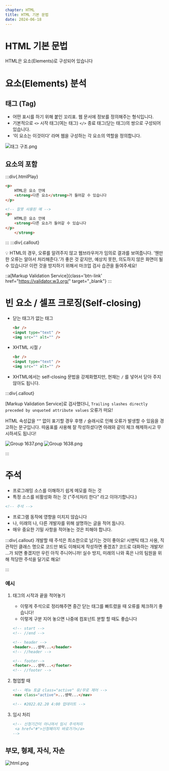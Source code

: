 ```yaml
---
chapter: HTML
title: HTML 기본 문법
date: 2024-06-18
---
```


# HTML 기본 문법

HTML은 요소(Elements)로 구성되어 있습니다

# 요소(Elements) 분석

## 태그 (Tag)

- 어떤 표시를 하기 위해 붙인 꼬리표. 웹 문서에 정보를 정의해주는 형식입니다.
- 기본적으로 `<>` 시작 태그(여는 태그) `</>` 종료 태그(닫는 태그)의 쌍으로 구성되어 있습니다.
- ‘이 요소는 이것이다’ 라며 웹을 구성하는 각 요소의 역할을 정의합니다.

![태그 구조.png](/images/html-css/chapter01/%25E1%2584%2590%25E1%2585%25A2%25E1%2584%2580%25E1%2585%25B3_%25E1%2584%2580%25E1%2585%25AE%25E1%2584%258C%25E1%2585%25A9.png)

## 요소의 포함

:::div{.htmlPlay}

```html
<p>
	HTML은 요소 안에
	<strong>다른 요소</strong>가 들어갈 수 있습니다
</p>

<!-- 잘못 사용된 예 -->
<p>
	HTML은 요소 안에
	<strong>다른 요소가 들어갈 수 있습니다
</p>
	</strong>
```

:::
:::div{.callout}

💡 HTML의 경우, 오류를 알려주지 않고 웹브라우저가 임의로 결과를 보여줍니다.
’웬만한 오류는 알아서 처리해준다.’가 좋은 것 같지만, 예상치 못한, 의도하지 않은 화면이 될 수 있습니다!
이런 것을 방지하기 위해서 마크업 검사 습관을 들여주세요!

::a[Markup Validation Service]{class='btn-link' href="https://validator.w3.org/" target="\_blank"}
:::

# 빈 요소 / 셀프 크로징(Self-closing)

- 닫는 태그가 없는 태그

  ```html
  <br />
  <input type="text" />
  <img src="" alt="" />
  ```

- XHTML 시절 `/`
  ```html
  <br />
  <input type="text" />
  <img src="" alt="" />
  ```
- XHTML에서는 self-closing 문법을 강제화했지만, 현재는 `/` 를 넣어서 닫아 주지 않아도 됩니다.

:::div{.callout}

[Markup Validation Service]로 검사했더니, `Trailing slashes directly preceded by unquoted attribute values` 오류가 떠요!

HTML 속성값을 `“”` 없이 표기할 경우 후행 `/` 슬래시로 인해 오류가 발생할 수 있음을 경고하는 문구입니다.
따옴표를 사용해 잘 작성하셨다면 아래와 같이 체크 해제하시고 무시하셔도 됩니다!

![Group 1637.png](/images/html-css/chapter01/Group_1637.png)
![Group 1638.png](/images/html-css/chapter01/Group_1638.png)

:::

# 주석

- 프로그래밍 소스를 이해하기 쉽게 메모를 하는 것
- 특정 소스를 비활성화 하는 것 ("주석처리 한다" 라고 이야기합니다.)

```html
<!-- 주석 -->
```

- 프로그램 동작에 영향을 미치지 않습니다
- 나, 미래의 나, 다른 개발자를 위해 설명하는 글을 적어 둡니다.
- 매우 중요한 기밀 사항을 적어놓는 것은 피해야 합니다.

:::div{.callout}
개발할 때 주석은 최소한으로 남기는 것이 좋아요!
시맨틱 태그 사용, 직관적인 클래스 명으로 코드만 봐도 이해되게 작성하면 좋겠죠?
코드로 대화하는 개발자!
…가 되면 좋겠지만 우린 아직 주니어니까!
실수 방지, 미래의 나와 혹은 나의 팀원을 위해 적당한 주석을 달기로 해요!

:::

### 예시

1. 태그의 시작과 끝을 적어놓기

   - 이렇게 주석으로 정리해주면 중간 닫는 태그를 빠트렸을 때 오류를 체크하기 좋습니다!
   - 이렇게 구분 지어 놓으면 나중에 컴포넌트 분할 할 때도 좋습니다

   ```html
   <!-- start -->
   <!-- //end -->

   <!-- header -->
   <header>...생략...</header>
   <!-- //header -->

   <!-- footer-->
   <footer>...생략...</footer>
   <!-- //footer -->
   ```

2. 협업할 때

   ```html
   <!-- 메뉴 토글 class="active" 유/무로 제어 -->
   <nav class="active">...생략...</nav>

   <!-- #2022.02.20 4:00 업데이트 -->
   ```

3. 임시 처리

   ```html
   <!-- 신청기간이 아니여서 임시 주석처리
   	<a href="#">신청페이지 바로가기</a>
   -->
   ```

## 부모, 형제, 자식, 자손

![html.png](/images/html-css/chapter01/html.png)
